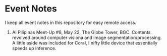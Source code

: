 # Event Notes
I keep all event notes in this repository for easy remote access.

  1. AI Pilipinas Meet-Up #8, May 22, The Globe Tower, BGC.
      Contents revolved around computer visiona and image segmentation/processing. A little aside was included for Coral, I nifty little device that essentially speeds up inference. 
